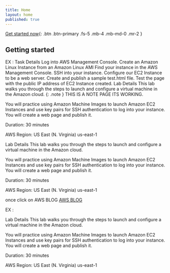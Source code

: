 ```yaml
---
title: Home
layout: home
published: true
---
```


[Get started now](#getting-started){: .btn .btn-primary .fs-5 .mb-4 .mb-md-0 .mr-2 }
## Getting started
EX :
Task Details
Log into AWS Management Console.
Create an Amazon Linux Instance from an Amazon Linux AMI
Find your instance in the AWS Management Console.
SSH into your instance.
Configure our EC2 Instance to be a web server.
Create and publish a sample test.html file.
Test the page with the public IP address of EC2 Instance created.
Lab Details
This lab walks you through the steps to launch and configure a virtual machine in the Amazon cloud.
{: .note }
THIS IS A NOTE PAGE ITS WORKING.


You will practice using Amazon Machine Images to launch Amazon EC2 Instances and use key pairs for SSH authentication to log into your instance. You will create a web page and publish it.

Duration: 30 minutes

AWS Region: US East (N. Virginia) us-east-1

Lab Details
This lab walks you through the steps to launch and configure a virtual machine in the Amazon cloud.

You will practice using Amazon Machine Images to launch Amazon EC2 Instances and use key pairs for SSH authentication to log into your instance. You will create a web page and publish it.

Duration: 30 minutes

AWS Region: US East (N. Virginia) us-east-1



once click on AWS BLOG
[AWS BLOG](https://zacks.one/aws-ec2-lab/)

EX :

Lab Details
This lab walks you through the steps to launch and configure a virtual machine in the Amazon cloud.

You will practice using Amazon Machine Images to launch Amazon EC2 Instances and use key pairs for SSH authentication to log into your instance. You will create a web page and publish it.

Duration: 30 minutes

AWS Region: US East (N. Virginia) us-east-1
